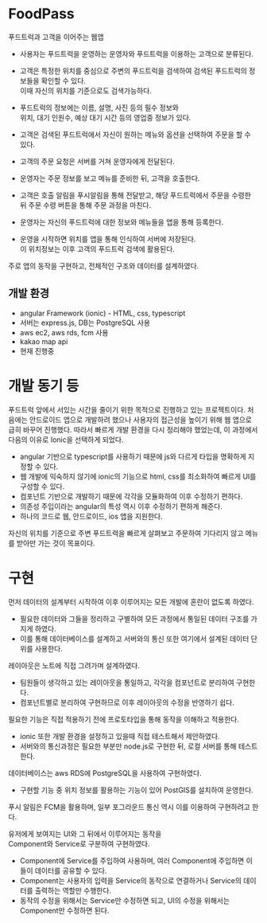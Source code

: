 # FoodPass
푸드트럭과 고객을 이어주는 웹앱
- 사용자는 푸드트럭을 운영하는 운영자와 푸드트럭을 이용하는 고객으로 분류된다.
- 고객은 특정한 위치를 중심으로 주변의 푸드트럭을 검색하여 검색된 푸드트럭의 정보들을 확인할 수 있다.  
이때 자신의 위치를 기준으로도 검색가능하다.
- 푸드트럭의 정보에는 이름, 설명, 사진 등의 필수 정보와  
위치, 대기 인원수, 예상 대기 시간 등의 영업중 정보가 있다.
- 고객은 검색된 푸드트럭에서 자신이 원하는 메뉴와 옵션을 선택하여 주문을 할 수 있다.
- 고객의 주문 요청은 서버를 거쳐 운영자에게 전달된다.
- 운영자는 주문 정보를 보고 메뉴를 준비한 뒤, 고객을 호출한다.
- 고객은 호출 알림을 푸시알림을 통해 전달받고, 해당 푸드트럭에서 주문을 수령한 뒤 주문 수령 버튼을 통해 주문 과정을 마친다.  

- 운영자는 자신의 푸드트럭에 대한 정보와 메뉴들을 앱을 통해 등록한다.
- 운영을 시작하면 위치를 앱을 통해 인식하여 서버에 저장된다.  
이 위치정보는 이후 고객의 푸드트럭 검색에 활용된다.

주로 앱의 동작을 구현하고, 전체적인 구조와 데이터를 설계하였다.

개발 환경
--------------
- angular Framework (ionic)  -  HTML, css, typescript
- 서버는 express.js, DB는 PostgreSQL 사용
- aws ec2, aws rds, fcm 사용
- kakao map api
- 현재 진행중

개발 동기 등
==================
푸드트럭 앞에서 서있는 시간을 줄이기 위한 목적으로 진행하고 있는 프로젝트이다.
처음에는 안드로이드 앱으로 개발하려 했으나 사용자의 접근성을 높이기 위해 웹 앱으로 급히 바꾸어 진행했다.
따라서 빠르게 개발 환경을 다시 정리해야 했었는데, 이 과정에서 다음의 이유로 Ionic을 선택하게 되었다.
- angular 기반으로 typescript를 사용하기 때문에 js와 다르게 타입을 명확하게 지정할 수 있다.
- 웹 개발에 익숙하지 않기에 ionic의 기능으로 html, css를 최소화하여 빠르게 UI를 구성할 수 있다.
- 컴포넌트 기반으로 개발하기 때문에 각각을 모듈화하여 이후 수정하기 편하다.
- 의존성 주입이라는 angular의 특성 역시 이후 수정하기 편하게 해준다.
- 하나의 코드로 웹, 안드로이드, ios 앱을 지원한다.

자신의 위치를 기준으로 주변 푸드트럭을 빠르게 살펴보고 주문하여 기다리지 않고 메뉴를 받아만 가는 것이 목표이다.

구현
==============
먼저 데이터의 설계부터 시작하여 이후 이루어지는 모든 개발에 혼란이 없도록 하였다.
- 필요한 데이터와 그들을 정리하고 구별하여 모든 과정에서 통일된 데이터 구조를 가지게 하였다.
- 이를 통해 데이터베이스를 설계하고 서버와의 통신 또한 여기에서 설계된 데이터 단위를 사용한다.

레이아웃은 노트에 직접 그려가며 설계하였다.
- 팀원들이 생각하고 있는 레이아웃을 통일하고, 각각을 컴포넌트로 분리하여 구현한다.
- 컴포넌트별로 분리하여 구현하므로 이후 레이아웃의 수정을 반영하기 쉽다.

필요한 기능은 직접 적용하기 전에 프로토타입을 통해 동작을 이해하고 적용한다.
- ionic 또한 개발 환경을 설정하고 있을때 직접 테스트해서 제안하였다.
- 서버와의 통신과정은 필요한 부분만 node.js로 구현한 뒤, 로컬 서버를 통해 테스트한다.

데이터베이스는 aws RDS에 PostgreSQL을 사용하여 구현하였다.
- 구현할 기능 중 위치 정보를 활용하는 기능이 있어 PostGIS를 설치하여 운영한다.

푸시 알림은 FCM을 활용하며, 일부 포그라운드 통신 역시 이를 이용하여 구현하려고 한다.

유저에게 보여지는 UI와 그 뒤에서 이루어지는 동작을  
Component와 Service로 구분하여 구현하였다.
- Component에 Service를 주입하여 사용하며, 여러 Component에 주입하면 이들이 데이터를 공유할 수 있다.
- Component는 사용자의 입력을 Service의 동작으로 연결하거나 Service의 데이터를 출력하는 역할만 수행한다.
- 동작의 수정을 위해서는 Service만 수정하면 되고, UI의 수정을 위해서는 Component만 수정하면 된다.

